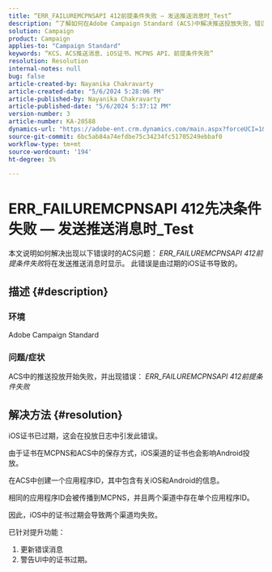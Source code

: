 ```yaml
---
title: “ERR_FAILUREMCPNSAPI 412前提条件失败 — 发送推送消息时_Test”
description: “了解如何在Adobe Campaign Standard (ACS)中解决推送投放失败，错误为ERR_FAILUREMCPNSAPI 412前提条件失败。”
solution: Campaign
product: Campaign
applies-to: "Campaign Standard"
keywords: “KCS、ACS推送消息、iOS证书、MCPNS API、前提条件失败”
resolution: Resolution
internal-notes: null
bug: false
article-created-by: Nayanika Chakravarty
article-created-date: "5/6/2024 5:28:06 PM"
article-published-by: Nayanika Chakravarty
article-published-date: "5/6/2024 5:37:12 PM"
version-number: 3
article-number: KA-20588
dynamics-url: "https://adobe-ent.crm.dynamics.com/main.aspx?forceUCI=1&pagetype=entityrecord&etn=knowledgearticle&id=b02361f9-cd0b-ef11-9f8a-6045bd0065b6"
source-git-commit: 6bc5ab84a74efdbe75c34234fc51705249ebbaf0
workflow-type: tm+mt
source-wordcount: '194'
ht-degree: 3%

---
```


# ERR_FAILUREMCPNSAPI 412先决条件失败 — 发送推送消息时_Test


本文说明如何解决出现以下错误时的ACS问题： *ERR_FAILUREMCPNSAPI 412前提条件失败*&#x200B;将在发送推送消息时显示。 此错误是由过期的iOS证书导致的。

## 描述 {#description}


### 环境

Adobe Campaign Standard

### 问题/症状

ACS中的推送投放开始失败，并出现错误： *ERR_FAILUREMCPNSAPI 412前提条件失败*


## 解决方法 {#resolution}


iOS证书已过期，这会在投放日志中引发此错误。

由于证书在MCPNS和ACS中的保存方式，iOS渠道的证书也会影响Android投放。

在ACS中创建一个应用程序ID，其中包含有关iOS和Android的信息。

相同的应用程序ID会被传播到MCPNS，并且两个渠道中存在单个应用程序ID。

因此，iOS中的证书过期会导致两个渠道均失败。

已针对提升功能：

1. 更新错误消息
2. 警告UI中的证书过期。

